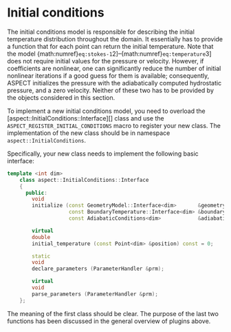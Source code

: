 # Initial conditions

The initial conditions model is responsible for describing the initial
temperature distribution throughout the domain. It essentially has to provide
a function that for each point can return the initial temperature. Note that
the model {math:numref}`eq:stokes-1`2]&ndash;{math:numref}`eq:temperature`3] does not require
initial values for the pressure or velocity. However, if coefficients are
nonlinear, one can significantly reduce the number of initial nonlinear
iterations if a good guess for them is available; consequently,
ASPECT initializes the pressure with the
adiabatically computed hydrostatic pressure, and a zero velocity. Neither of
these two has to be provided by the objects considered in this section.

To implement a new initial conditions model, you need to overload the
[aspect::InitialConditions::Interface][] class and use the
`ASPECT_REGISTER_INITIAL_CONDITIONS` macro to register your new class. The
implementation of the new class should be in namespace
`aspect::InitialConditions`.

Specifically, your new class needs to implement the following basic interface:

``` c++
template <int dim>
    class aspect::InitialConditions::Interface
    {
      public:
        void
        initialize (const GeometryModel::Interface<dim>       &geometry_model,
                    const BoundaryTemperature::Interface<dim> &boundary_temperature,
                    const AdiabaticConditions<dim>            &adiabatic_conditions);

        virtual
        double
        initial_temperature (const Point<dim> &position) const = 0;

        static
        void
        declare_parameters (ParameterHandler &prm);

        virtual
        void
        parse_parameters (ParameterHandler &prm);
    };
```

The meaning of the first class should be clear. The purpose of the last two
functions has been discussed in the general overview of plugins above.
